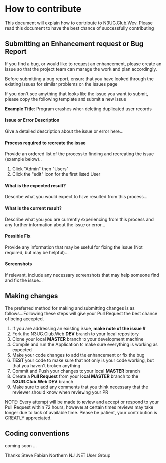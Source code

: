 # How to contribute

This document will explain how to contribute to N3UG.Club.Wev.  Please read this document
to have the best chance of successfully contributing

## Submitting an Enhancement request or Bug Report

If you find a bug, or would like to request an enhancement, please create an issue so that
the project team can manage the work and plan accordingly.

Before submitting a bug report, ensure that you have looked through the existing Issues for similar problems on the Issues page

If you don't see amything that looks like the issue you want to submit, please copy the following template and submit a new issue

**Example Title**: Program crashes when deleting duplicated user records
#### Issue or Error Description

Give a detailed description about the issue or error here...

#### Process required to recreate the issue

Provide an ordered list of the process to finding and recreating the issue (example below)..

1. Click "Admin" then "Users"
2. Click the "edit" icon for the first listed User

#### What is the expected result?

Describe what you would expect to have resulted from this process...

#### What is the current result?

Describe what you you are currently experiencing from this process and any further information about the issue or error...

#### Possible Fix

Provide any information that may be useful for fixing the issue (Not required, but may be helpful)...

#### Screenshots

If relevant, include any necessary screenshots that may help someone find and fix the issue...

## Making changes

The preferred method for making and submitting changes is as follows...Following these steps will give
your Pull Request the best chance of being accepted.

1. If you are addressing an existing issue, **make note of the issue #**
2. Fork the N3UG.Club.Web **DEV** branch to your local repository
3. Clone your local **MASTER** branch to your development machine
4. Compile and run the Application to make sure everything is working as expected
5. Make your code changes to add the enhancement or fix the bug
6. **TEST** your code to make sure that not only is your code working, but that you haven't broken anything
7. Commit and Push your changes to your local **MASTER** branch
8. Create a **Pull Request** from your **local MASTER** branch to the **N3UG.Club.Web DEV** branch
9. Make sure to add any comments that you think necessary that the reviewer should know when reviewing your PR

  NOTE: Every attempt will be made to review and accept or respond to your Pull Request within 72 hours, however
  at certain times reviews may take longer due to lack of available time. Please be patient, your contribution is GREATLY
  appreciated.

## Coding conventions

coming soon ...

Thanks
Steve Fabian
Northern NJ .NET User Group
